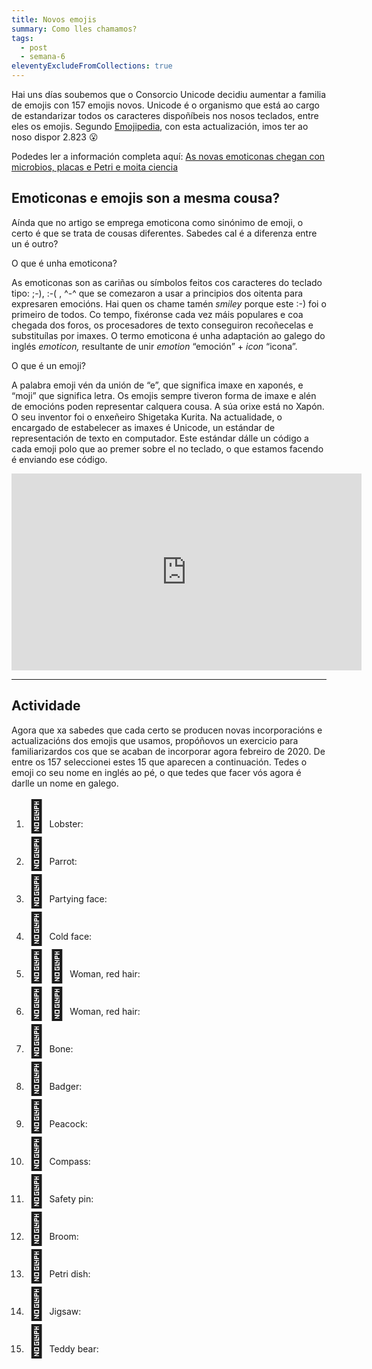 ```yaml
---
title: Novos emojis
summary: Como lles chamamos?
tags:
  - post
  - semana-6
eleventyExcludeFromCollections: true
---
```

Hai uns días soubemos que o Consorcio Unicode decidiu aumentar a familia de emojis con 157 emojis novos. Unicode é o organismo que está ao cargo de estandarizar todos os caracteres dispoñíbeis nos nosos teclados, entre eles os emojis. Segundo [Emojipedia](https://emojipedia.org/), con esta actualización, imos ter ao noso dispor 2.823 😮

Podedes ler a información completa aquí: [As novas emoticonas chegan con microbios, placas e Petri e moita ciencia](https://www.gciencia.com/tolociencia/novas-emoticonas-microbios-placas-petri-ciencia/)

## Emoticonas e emojis son a mesma cousa?

Aínda que no artigo se emprega emoticona como sinónimo de emoji, o certo é que se trata de cousas diferentes. Sabedes cal é a diferenza entre un é outro?

O que é unha emoticona?

As emoticonas son as cariñas ou símbolos feitos cos caracteres do teclado tipo: ;-), :-( , ^-^ que se comezaron a usar a principios dos oitenta para expresaren emocións. Hai quen os chame tamén *smiley* porque este :-) foi o primeiro de todos. Co tempo,  fixéronse cada vez máis populares e coa chegada dos foros, os procesadores de texto conseguiron recoñecelas e substituílas por imaxes. O termo emoticona é unha adaptación ao galego do inglés *emoticon,* resultante de unir *emotion* “emoción” + *icon* “icona”.

O que é un emoji?

A palabra emoji vén da unión de “e”, que significa imaxe en xaponés, e “moji” que significa letra. Os emojis sempre tiveron forma de imaxe e alén de emocións poden representar calquera cousa. A súa orixe está no Xapón. O seu inventor foi o enxeñeiro Shigetaka Kurita. Na actualidade, o encargado de estabelecer as imaxes é Unicode, un estándar de representación de texto en computador. Este estándar dálle un código a cada emoji polo que ao premer sobre el no teclado, o que estamos facendo é enviando ese código. 

<iframe width="560" height="315" src="https://www.youtube.com/embed/lhbslkj-Jv4" frameborder="0" allow="accelerometer; autoplay; encrypted-media; gyroscope; picture-in-picture" allowfullscreen></iframe>

- - -

## Actividade

Agora que xa sabedes que cada certo se producen novas incorporacións e actualizacións dos emojis que usamos, propóñovos un exercicio para familiarizardos cos que se acaban de incorporar agora febreiro de 2020. De entre os 157 seleccionei estes 15 que aparecen a continuación. Tedes o emoji co seu nome en inglés ao pé, o que tedes que facer vós agora é darlle un nome en galego.

<ol>
<li><span style="font-size:50px">🦞</span> Lobster: </li>
<li><span style="font-size:50px">🦜</span> Parrot: </li>
<li><span style="font-size:50px">🥳</span> Partying face:</li>
<li><span style="font-size:50px">🥶</span> Cold face:</li>
<li><span style="font-size:50px">👩‍🦰</span> Woman, red hair:</li>
<li><span style="font-size:50px">🦸‍♀️</span> Woman, red hair:</li>
<li><span style="font-size:50px">🦴</span> Bone:  </li>
<li><span style="font-size:50px">🦡</span> Badger:</li>
<li><span style="font-size:50px">🦚</span> Peacock:</li>
<li><span style="font-size:50px">🧭</span> Compass:</li>
<li><span style="font-size:50px">🧷</span> Safety pin: </li>
<li><span style="font-size:50px">🧹</span> Broom: </li>
<li><span style="font-size:50px">🧫</span> Petri dish:</li>
<li><span style="font-size:50px">🧩</span> Jigsaw:</li>
<li><span style="font-size:50px">🧸</span> Teddy bear:</li>
</ol>